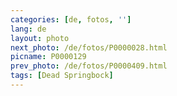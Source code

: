 ```yaml
---
categories: [de, fotos, '']
lang: de
layout: photo
next_photo: /de/fotos/P0000028.html
picname: P0000129
prev_photo: /de/fotos/P0000409.html
tags: [Dead Springbock]
---
```

